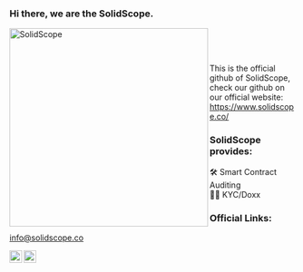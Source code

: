 ### Hi there, we are the SolidScope. 

[<img align="left" alt="SolidScope" width="350px" src="https://solidscope.co/solidscope.svg" />][solidscope]
<br />

[solidscope]: https://www.solidscope.co/
<br />

This is the official github of SolidScope, <br /> check our github on our official website: https://www.solidscope.co/

### SolidScope provides: 
🛠 Smart Contract Auditing <br />
🦹‍♂️ KYC/Doxx

### Official Links:

info@solidscope.co

[<img align="left" alt="SolidScope | Twitter" width="22px" src="https://solidscope.co/twitter.svg" />][twitter]
[<img align="left" alt="SolidScope | Telegram" width="22px" src="https://solidscope.co/telegram.svg" />][telegram]
<br />

[twitter]: https://twitter.com/solidscopeco
[telegram]: https://t.me/solidscope
